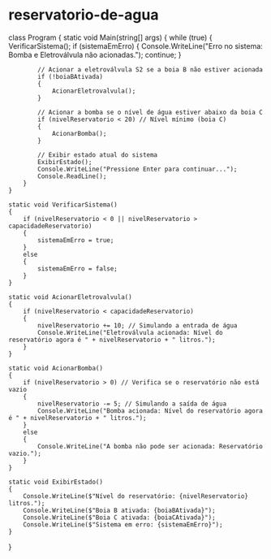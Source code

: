 # reservatorio-de-agua
class Program
{
    	static void Main(string[] args)
	{
		while (true)
		{
			VerificarSistema();
			if (sistemaEmErro)
			{
				Console.WriteLine("Erro no sistema: Bomba e Eletroválvula não acionadas.");
				continue;
			}

			// Acionar a eletroválvula S2 se a boia B não estiver acionada
			if (!boiaBAtivada)
			{
				AcionarEletrovalvula();
			}

			// Acionar a bomba se o nível de água estiver abaixo da boia C
			if (nivelReservatorio < 20) // Nível mínimo (boia C)
			{
				AcionarBomba();
			}

			// Exibir estado atual do sistema
			ExibirEstado();
			Console.WriteLine("Pressione Enter para continuar...");
			Console.ReadLine();
		}
	}

	static void VerificarSistema()
	{
		if (nivelReservatorio < 0 || nivelReservatorio > capacidadeReservatorio)
		{
			sistemaEmErro = true;
		}
		else
		{
			sistemaEmErro = false;
		}
	}

	static void AcionarEletrovalvula()
	{
		if (nivelReservatorio < capacidadeReservatorio)
		{
			nivelReservatorio += 10; // Simulando a entrada de água
			Console.WriteLine("Eletroválvula acionada: Nível do reservatório agora é " + nivelReservatorio + " litros.");
		}
	}

	static void AcionarBomba()
	{
		if (nivelReservatorio > 0) // Verifica se o reservatório não está vazio
		{
			nivelReservatorio -= 5; // Simulando a saída de água
			Console.WriteLine("Bomba acionada: Nível do reservatório agora é " + nivelReservatorio + " litros.");
		}
		else
		{
			Console.WriteLine("A bomba não pode ser acionada: Reservatório vazio.");
		}
	}

	static void ExibirEstado()
	{
		Console.WriteLine($"Nível do reservatório: {nivelReservatorio} litros.");
		Console.WriteLine($"Boia B ativada: {boiaBAtivada}");
		Console.WriteLine($"Boia C ativada: {boiaCAtivada}");
		Console.WriteLine($"Sistema em erro: {sistemaEmErro}");
	}
}